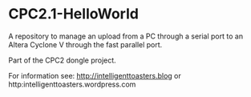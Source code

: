 # CPC2.1-HelloWorld

A repository to manage an upload from a PC through a serial port to an Altera Cyclone V through the fast parallel port.

Part of the CPC2 dongle project.

For information see: http://intelligenttoasters.blog or http:intelligenttoasters.wordpress.com 
